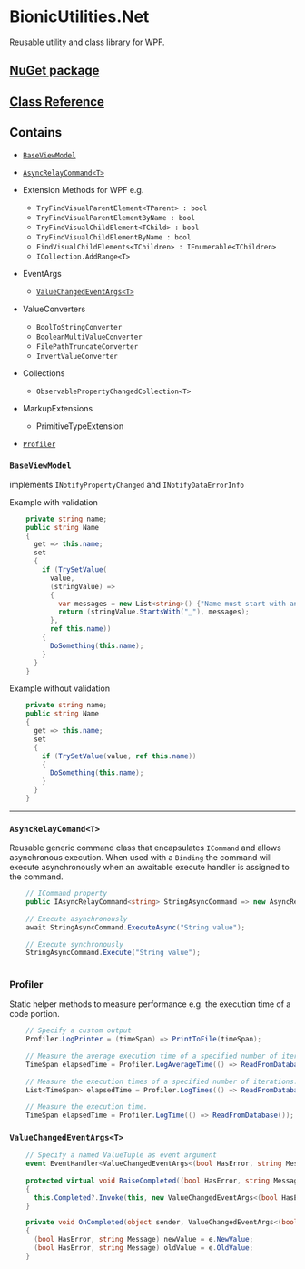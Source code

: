 # BionicUtilities.Net
Reusable utility and class library for WPF.

## [NuGet package](https://www.nuget.org/packages/BionicUtilities.Net/)

## [Class Reference](https://rawcdn.githack.com/BionicCode/BionicLibraryNet/343b21a9daf5095f7f544abb0aa9672c671d66cc/BionicLibraryNet/BionicLibraryNet/Documentation/index.html)

## Contains 
* [`BaseViewModel`](https://github.com/BionicCode/BionicLibraryNet#baseviewmodel)
* [`AsyncRelayCommand<T>`](https://github.com/BionicCode/BionicLibraryNet#asyncrelaycomandt)
* Extension Methods for WPF e.g.
  * `TryFindVisualParentElement<TParent> : bool` 
  * `TryFindVisualParentElementByName : bool` 
  * `TryFindVisualChildElement<TChild> : bool`
  * `TryFindVisualChildElementByName : bool`
  * `FindVisualChildElements<TChildren> : IEnumerable<TChildren>`
  * `ICollection.AddRange<T>`

* EventArgs
  * [`ValueChangedEventArgs<T>`]((https://github.com/BionicCode/BionicLibraryNet#ValueChangedEventArgst))
* ValueConverters
  * `BoolToStringConverter`
  * `BooleanMultiValueConverter`
  * `FilePathTruncateConverter`
  * `InvertValueConverter`
* Collections
  * `ObservablePropertyChangedCollection<T>`
* MarkupExtensions
  * PrimitiveTypeExtension  
* [`Profiler`](https://github.com/BionicCode/BionicLibraryNet#Profiler)
  
  
### `BaseViewModel`
implements `INotifyPropertyChanged` and `INotifyDataErrorInfo`

Example with validation

```c#
    private string name;
    public string Name
    {
      get => this.name;
      set
      {
        if (TrySetValue(
          value,
          (stringValue) =>
          {
            var messages = new List<string>() {"Name must start with an underscore"};
            return (stringValue.StartsWith("_"), messages);
          },
          ref this.name))
        {
          DoSomething(this.name);
        }
      }
    }
```
Example without validation

```c#
    private string name;
    public string Name
    {
      get => this.name;
      set
      {
        if (TrySetValue(value, ref this.name))
        {
          DoSomething(this.name);
        }
      }
    }
```
----

### `AsyncRelayComand<T>` 
Reusable generic command class that encapsulates `ICommand` and allows asynchronous execution.
When used with a `Binding` the command will execute asynchronously when an awaitable execute handler is assigned to the command.

```c#
    // ICommand property
    public IAsyncRelayCommand<string> StringAsyncCommand => new AsyncRelayCommand<string>(ProcessStringAsync);
    
    // Execute asynchronously
    await StringAsyncCommand.ExecuteAsync("String value");
    
    // Execute synchronously
    StringAsyncCommand.Execute("String value");
    
```

### Profiler
Static helper methods to measure performance e.g. the execution time of a code portion.

```c#
    // Specify a custom output
    Profiler.LogPrinter = (timeSpan) => PrintToFile(timeSpan);
    
    // Measure the average execution time of a specified number of iterations.
    TimeSpan elapsedTime = Profiler.LogAverageTime(() => ReadFromDatabase(), 1000);
    
    // Measure the execution times of a specified number of iterations.
    List<TimeSpan> elapsedTime = Profiler.LogTimes(() => ReadFromDatabase(), 1000);
    
    // Measure the execution time.
    TimeSpan elapsedTime = Profiler.LogTime(() => ReadFromDatabase());
```
### `ValueChangedEventArgs<T>`

```c#
    // Specify a named ValueTuple as event argument
    event EventHandler<ValueChangedEventArgs<(bool HasError, string Message)>> Completed;    
    
    protected virtual void RaiseCompleted((bool HasError, string Message) oldValue, (bool HasError, string Message) newValue)
    {
      this.Completed?.Invoke(this, new ValueChangedEventArgs<(bool HasError, string Message)>(oldValue, newValue));
    }

    private void OnCompleted(object sender, ValueChangedEventArgs<(bool HasError, string Message)> e)
    {
      (bool HasError, string Message) newValue = e.NewValue;
      (bool HasError, string Message) oldValue = e.OldValue;
    }
```
